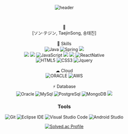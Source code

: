 <!--
**zmffhqj714/zmffhqj714** is a ✨ _special_ ✨ repository because its `README.md` (this file) appears on your GitHub profile.

Here are some ideas to get you started:

- 🔭 I’m currently working on ...
- 🌱 I’m currently learning ...
- 👯 I’m looking to collaborate on ...
- 🤔 I’m looking for help with ...
- 💬 Ask me about ...
- 📫 How to reach me: ...
- 😄 Pronouns: ...
- ⚡ Fun fact: ...
-->
<div align="center">

 ![header](https://capsule-render.vercel.app/api?type=cylinder&color=22272d&height=100&section=header&text=Good%20to%20see%20you!&fontSize=50&fontColor=e7e7e7)

 <br><br>
 📝 
 <br>
[ソン·テジン, TaejinSong, 송태진]
<br>
<br>
🚀 Skills 
 <br>
  ![Java](https://img.shields.io/badge/Java-007396.svg?&style=for-the-badge&logo=Java&logoColor=white)
  ![Spring](https://img.shields.io/badge/Spring-6DB33F?style=for-the-badge&logo=spring&logoColor=white)
  <img src="https://img.shields.io/badge/springboot-6DB33F?style=for-the-badge&logo=springboot&logoColor=white">
  <br> 
  <img src="https://img.shields.io/badge/apache tomcat-F8DC75?style=for-the-badge&logo=apachetomcat&logoColor=white">
  <img src="https://img.shields.io/badge/gradle-02303A?style=for-the-badge&logo=gradle&logoColor=white">
   ![JavaScript](https://img.shields.io/badge/javascript-%23323330.svg?style=for-the-badge&logo=javascript&logoColor=%23F7DF1E)
  <img src="https://img.shields.io/badge/node.js-339933?style=for-the-badge&logo=Node.js&logoColor=white">
  <img src="https://img.shields.io/badge/express-000000?style=for-the-badge&logo=express&logoColor=white">
 ![ReactNative](https://img.shields.io/badge/React_Native-20232A?style=for-the-badge&logo=react&logoColor=61DAFB)
  <br> 
![HTML5](https://img.shields.io/badge/HTML5-E34F26?style=for-the-badge&logo=html5&logoColor=white)
  ![CSS3](https://img.shields.io/badge/CSS3-1572B6?style=for-the-badge&logo=css3&logoColor=white)
  ![Jquery](https://img.shields.io/badge/jQuery-0769AD?style=for-the-badge&logo=jquery&logoColor=white)
 <br> 
 <br>
   ☁ Cloud 
 <br>
   ![ORACLE](https://img.shields.io/badge/Oracle-F80000?style=for-the-badge&logo=oracle&logoColor=black)
  ![AWS](https://img.shields.io/badge/Amazon_AWS-FF9900?style=for-the-badge&logo=amazonaws&logoColor=white)
   <br> 
   <br>
  ⚡ Database
 <br>
  ![Oracle](https://img.shields.io/badge/Oracle-F80000?style=for-the-badge&logo=Oracle&logoColor=white)
  ![MySql](https://img.shields.io/badge/MySQL-005C84?style=for-the-badge&logo=mysql&logoColor=white)
  ![PostgreSql](https://img.shields.io/badge/PostgreSQL-316192?style=for-the-badge&logo=postgresql&logoColor=white)
  ![MongoDB](https://img.shields.io/badge/MongoDB-4EA94B?style=for-the-badge&logo=mongodb&logoColor=white)
  <img src="https://img.shields.io/badge/firebase-FFCA28?style=for-the-badge&logo=firebase&logoColor=white">
  <br>

  ### Tools
![Git](https://img.shields.io/badge/Git-F05032.svg?&style=for-the-badge&logo=Git&logoColor=white)
![Eclipse IDE](https://img.shields.io/badge/Eclipse%20IDE-2C2255.svg?&style=for-the-badge&logo=Eclipse%20IDE&logoColor=white)
![Visual Studio Code](https://img.shields.io/badge/Visual%20Studio%20Code-007ACC.svg?&style=for-the-badge&logo=Visual%20Studio%20Code&logoColor=white)
![Android Studio](https://img.shields.io/badge/Android%20Studio-3DDC84.svg?&style=for-the-badge&logo=Android%20Studio&logoColor=white)

  
[![Solved.ac Profile](http://mazassumnida.wtf/api/v2/generate_badge?boj=backjoon714)](https://solved.ac//)

</div>

